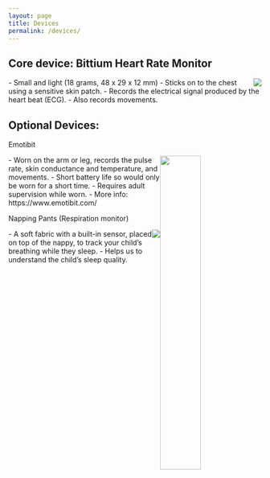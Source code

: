 ```yaml
---
layout: page
title: Devices
permalink: /devices/
---
```


Core device: Bittium Heart Rate Monitor
------
<img style="float: right;" src="{{ site.url }}./Bittium_Faros.png">
-	Small and light (18 grams, 48 x 29 x 12 mm) 
-	Sticks on to the chest using a sensitive skin patch.
-	Records the electrical signal produced by the heart beat (ECG).
-	Also records movements. 


Optional Devices:
------

Emotibit

<img style="float: right; width: 40%;" src="{{ site.url }}./EmotiBit.webp">
-	Worn on the arm or leg, records the pulse rate, skin conductance and temperature, and movements. 
-	Short battery life so would only be worn for a short time.
-	Requires adult supervision while worn.
-	More info: https://www.emotibit.com/ 


Napping Pants (Respiration monitor)

<img style="float: right;" src="{{ site.url }}./napping.jpg">
-	A soft fabric with a built-in sensor, placed on top of the nappy, to track your child’s breathing while they sleep.
-	Helps us to understand the child’s sleep quality.
